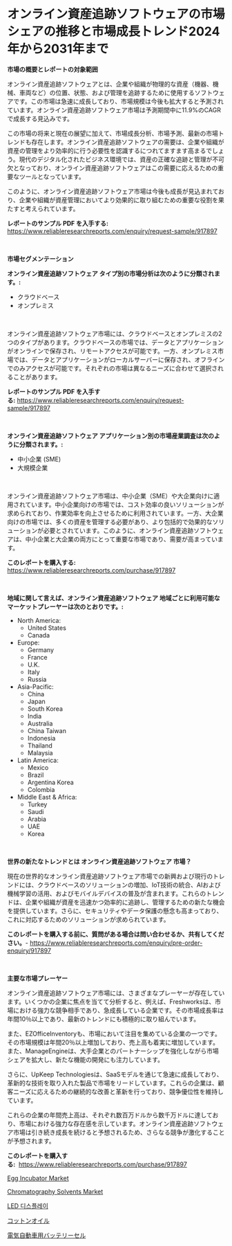 <p><h1>オンライン資産追跡ソフトウェアの市場シェアの推移と市場成長トレンド2024年から2031年まで</h1></p><p><strong>市場の概要とレポートの対象範囲</strong></p>
<p><p>オンライン資産追跡ソフトウェアとは、企業や組織が物理的な資産（機器、機械、車両など）の位置、状態、および管理を追跡するために使用するソフトウェアです。この市場は急速に成長しており、市場規模は今後も拡大すると予測されています。オンライン資産追跡ソフトウェア市場は予測期間中に11.9%のCAGRで成長する見込みです。</p><p>この市場の将来と現在の展望に加えて、市場成長分析、市場予測、最新の市場トレンドも存在します。オンライン資産追跡ソフトウェアの需要は、企業や組織が資産の管理をより効率的に行う必要性を認識するにつれてますます高まるでしょう。現代のデジタル化されたビジネス環境では、資産の正確な追跡と管理が不可欠となっており、オンライン資産追跡ソフトウェアはこの需要に応えるための重要なツールとなっています。</p><p>このように、オンライン資産追跡ソフトウェア市場は今後も成長が見込まれており、企業や組織が資産管理においてより効果的に取り組むための重要な役割を果たすと考えられています。</p></p>
<p><strong>レポートのサンプル PDF を入手する:</strong> <a href="https://www.reliableresearchreports.com/enquiry/request-sample/917897">https://www.reliableresearchreports.com/enquiry/request-sample/917897</a></p>
<p>&nbsp;</p>
<p><strong>市場セグメンテーション</strong></p>
<p><strong>オンライン資産追跡ソフトウェア タイプ別の市場分析は次のように分類されます。:</strong></p>
<p><ul><li>クラウドベース</li><li>オンプレミス</li></ul></p>
<p>&nbsp;</p>
<p><p>オンライン資産追跡ソフトウェア市場には、クラウドベースとオンプレミスの2つのタイプがあります。クラウドベースの市場では、データとアプリケーションがオンラインで保存され、リモートアクセスが可能です。一方、オンプレミス市場では、データとアプリケーションがローカルサーバーに保存され、オフラインでのみアクセスが可能です。それぞれの市場は異なるニーズに合わせて選択されることがあります。</p></p>
<p><strong>レポートのサンプル PDF を入手する:</strong>&nbsp;<a href="https://www.reliableresearchreports.com/enquiry/request-sample/917897">https://www.reliableresearchreports.com/enquiry/request-sample/917897</a></p>
<p>&nbsp;</p>
<p><strong> オンライン資産追跡ソフトウェア アプリケーション別の市場産業調査は次のように分類されます。:</strong></p>
<p><ul><li>中小企業 (SME)</li><li>大規模企業</li></ul></p>
<p>&nbsp;</p>
<p><p>オンライン資産追跡ソフトウェア市場は、中小企業（SME）や大企業向けに適用されています。中小企業向けの市場では、コスト効率の良いソリューションが求められており、作業効率を向上させるために利用されています。一方、大企業向けの市場では、多くの資産を管理する必要があり、より包括的で効果的なソリューションが必要とされています。このように、オンライン資産追跡ソフトウェアは、中小企業と大企業の両方にとって重要な市場であり、需要が高まっています。</p></p>
<p><strong>このレポートを購入する:</strong>&nbsp; <a href="https://www.reliableresearchreports.com/purchase/917897">https://www.reliableresearchreports.com/purchase/917897</a></p>
<p>&nbsp;</p>
<p><strong>地域に関して言えば、オンライン資産追跡ソフトウェア 地域ごとに利用可能なマーケットプレーヤーは次のとおりです。:</strong></p>
<p><ul>
    <li>
        North America:
        <ul>
            <li>United States</li>
            <li>Canada</li>
        </ul>
    </li>
    <li>
        Europe:
        <ul>
            <li>Germany</li>
            <li>France</li>
            <li>U.K.</li>
            <li>Italy</li>
            <li>Russia</li>
        </ul>
    </li>
    <li>
        Asia-Pacific:
        <ul>
            <li>China</li>
            <li>Japan</li>
            <li>South Korea</li>
            <li>India</li>
            <li>Australia</li>
            <li>China Taiwan</li>
            <li>Indonesia</li>
            <li>Thailand</li>
            <li>Malaysia</li>
        </ul>
    </li>
    <li>
        Latin America:
        <ul>
            <li>Mexico</li>
            <li>Brazil</li>
            <li>Argentina Korea</li>
            <li>Colombia</li>
        </ul>
    </li>
    <li>
        Middle East & Africa:
        <ul>
            <li>Turkey</li>
            <li>Saudi</li>
            <li>Arabia</li>
            <li>UAE</li>
            <li>Korea</li>
        </ul>
    </li>
    </ul></p>
<p>&nbsp;</p>
<p><strong>世界の新たなトレンドとは オンライン資産追跡ソフトウェア 市場？</strong></p>
<p><p>現在の世界的なオンライン資産追跡ソフトウェア市場での新興および現行のトレンドには、クラウドベースのソリューションの増加、IoT技術の統合、AIおよび機械学習の活用、およびモバイルデバイスの普及が含まれます。これらのトレンドは、企業や組織が資産を迅速かつ効率的に追跡し、管理するための新たな機会を提供しています。さらに、セキュリティやデータ保護の懸念も高まっており、これに対応するためのソリューションが求められています。</p></p>
<p><strong>このレポートを購入する前に、質問がある場合は問い合わせるか、共有してください。</strong>- <a href="https://www.reliableresearchreports.com/enquiry/pre-order-enquiry/917897">https://www.reliableresearchreports.com/enquiry/pre-order-enquiry/917897</a></p>
<p>&nbsp;</p>
<p><strong>主要な市場プレーヤー</strong></p>
<p><p>オンライン資産追跡ソフトウェア市場には、さまざまなプレーヤーが存在しています。いくつかの企業に焦点を当てて分析すると、例えば、Freshworksは、市場における強力な競争相手であり、急成長している企業です。その市場成長率は年間10％以上であり、最新のトレンドにも積極的に取り組んでいます。</p><p>また、EZOfficeInventoryも、市場において注目を集めている企業の一つです。その市場規模は年間20％以上増加しており、売上高も着実に増加しています。また、ManageEngineは、大手企業とのパートナーシップを強化しながら市場シェアを拡大し、新たな機能の開発にも注力しています。</p><p>さらに、UpKeep Technologiesは、SaaSモデルを通じて急速に成長しており、革新的な技術を取り入れた製品で市場をリードしています。これらの企業は、顧客ニーズに応えるための継続的な改善と革新を行っており、競争優位性を維持しています。</p><p>これらの企業の年間売上高は、それぞれ数百万ドルから数千万ドルに達しており、市場における強力な存在感を示しています。オンライン資産追跡ソフトウェア市場は引き続き成長を続けると予想されるため、さらなる競争が激化することが予想されます。</p></p>
<p><strong>このレポートを購入する:</strong>&nbsp;&nbsp;<a href="https://www.reliableresearchreports.com/purchase/917897">https://www.reliableresearchreports.com/purchase/917897</a></p>
<p><p><a href="https://extreme-scabiosa-c81.notion.site/Egg-Incubator-Market-Size-Growth-and-Forecast-from-2024-2031-33c20f90c87840dca4ba0e6bb9952a32">Egg Incubator Market</a></p><p><a href="https://view.publitas.com/reportprime-1/chromatography-solvents-market-size-growth-outlook-from-2024-to-2031-projecting-at-markets-trends-analysis-by-application-regional-outlook-and-revenue/">Chromatography Solvents Market</a></p><p><a href="https://medium.com/@nicholasgarcia1914/2024%EB%85%84%EB%B6%80%ED%84%B0-2031%EB%85%84%EA%B9%8C%EC%A7%80-%EC%98%88%EC%B8%A1%EB%90%9C-led-%EB%94%94%EC%8A%A4%ED%94%8C%EB%A0%88%EC%9D%B4-%EC%8B%9C%EC%9E%A5-%EB%8F%99%ED%96%A5-%EB%B0%8F-%EC%8B%9C%EC%9E%A5-%EB%B6%84%EC%84%9D-06b06f932e24">LED 디스플레이</a></p><p><a href="https://medium.com/@entelabrahimi1961/%E3%82%B3%E3%83%83%E3%83%88%E3%83%B3%E3%82%B7%E3%83%BC%E3%83%89%E3%82%AA%E3%82%A4%E3%83%AB%E5%B8%82%E5%A0%B4%E8%AA%BF%E6%9F%BB%E3%83%AC%E3%83%9D%E3%83%BC%E3%83%88-%E3%81%9D%E3%81%AE%E6%AD%B4%E5%8F%B2%E3%81%A8%E4%BA%88%E6%B8%AC2024%E5%B9%B4%E3%81%8B%E3%82%892031%E5%B9%B4%E3%81%BE%E3%81%A7-950506435188">コットンオイル</a></p><p><a href="https://medium.com/@entelabrahimi1961/%E9%9B%BB%E6%B0%97%E8%87%AA%E5%8B%95%E8%BB%8A%E3%83%90%E3%83%83%E3%83%86%E3%83%AA%E3%83%BC%E3%82%BB%E3%83%AB%E3%81%AE%E5%B8%82%E5%A0%B4%E8%A6%8F%E6%A8%A1-cagr-%E3%83%88%E3%83%AC%E3%83%B3%E3%83%892024-2030-9f08ab49c7ae">電気自動車用バッテリーセル</a></p></p>